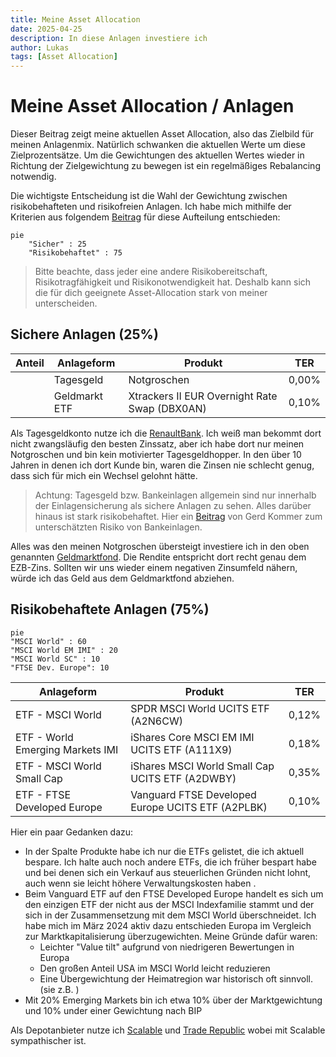 ```yaml
---
title: Meine Asset Allocation
date: 2025-04-25
description: In diese Anlagen investiere ich
author: Lukas
tags: [Asset Allocation]
---
```


# Meine Asset Allocation / Anlagen

Dieser Beitrag zeigt meine aktuellen Asset Allocation, also das Zielbild für meinen Anlagenmix. 
Natürlich schwanken die aktuellen Werte um diese Zielprozentsätze. 
Um die Gewichtungen des aktuellen Wertes wieder in Richtung der Zielgewichtung zu bewegen ist ein regelmäßiges Rebalancing notwendig.

Die wichtigste Entscheidung ist die Wahl der Gewichtung zwischen risikobehafteten und risikofreien Anlagen. 
Ich habe mich mithilfe der Kriterien aus folgendem [Beitrag](/blog/Investment-Risikoprofil/) für diese Aufteilung entschieden:

```mermaid
pie
    "Sicher" : 25
    "Risikobehaftet" : 75
```

> Bitte beachte, dass jeder eine andere Risikobereitschaft, Risikotragfähigkeit und Risikonotwendigkeit hat. Deshalb kann sich die für dich geeignete Asset-Allocation stark von meiner unterscheiden. 

## Sichere Anlagen (25%)
| Anteil | Anlageform       | Produkt                                                            | TER    |
|--------|------------------|---------------------------------------------------------------------|--------|
|        | Tagesgeld        | Notgroschen                                                        | 0,00%  |
|        | Geldmarkt ETF    | Xtrackers II EUR Overnight Rate Swap (DBX0AN)                      | 0,10%  |

Als Tagesgeldkonto nutze ich die [RenaultBank](https://www.renault-bank-direkt.de/geldanlage/produktuebersicht?werberId=NDgzNDg2). Ich weiß man bekommt dort nicht zwangsläufig den besten Zinssatz, aber ich habe dort nur meinen Notgroschen und bin kein motivierter Tagesgeldhopper. 
In den über 10 Jahren in denen ich dort Kunde bin, waren die Zinsen nie schlecht genug, dass sich für mich ein Wechsel gelohnt hätte.

> Achtung: Tagesgeld bzw. Bankeinlagen allgemein sind nur innerhalb der Einlagensicherung als sichere Anlagen zu sehen. Alles darüber hinaus ist stark risikobehaftet. Hier ein [Beitrag](https://gerd-kommer.de/risiko-von-bankguthaben/) von Gerd Kommer zum unterschätzten Risiko von Bankeinlagen.

Alles was den meinen Notgroschen übersteigt investiere ich in den oben genannten [Geldmarktfond](https://gerd-kommer.de/geldmarktfonds/). Die Rendite entspricht dort recht genau dem EZB-Zins. Sollten wir uns wieder einem negativen Zinsumfeld nähern, würde ich das Geld aus dem Geldmarktfond abziehen.

## Risikobehaftete Anlagen (75%)
```mermaid
pie
"MSCI World" : 60
"MSCI World EM IMI" : 20
"MSCI World SC" : 10
"FTSE Dev. Europe": 10
```
| Anlageform                     | Produkt                                                                           | TER    |
|--------------------------------|------------------------------------------------------------------------------------|--------|
| ETF - MSCI World               | SPDR MSCI World UCITS ETF (A2N6CW)                                                | 0,12%  |
| ETF - World Emerging Markets IMI     | iShares Core MSCI EM IMI UCITS ETF (A111X9)                                 | 0,18%  |
| ETF - MSCI World Small Cap     | iShares MSCI World Small Cap UCITS ETF (A2DWBY)                                   | 0,35%  |
| ETF - FTSE Developed Europe    | Vanguard FTSE Developed Europe UCITS ETF (A2PLBK)                                 | 0,10%  |

Hier ein paar Gedanken dazu:

- In der Spalte Produkte habe ich nur die ETFs gelistet, die ich aktuell bespare. Ich halte auch noch andere ETFs, die ich früher bespart habe und bei denen sich ein Verkauf aus steuerlichen Gründen nicht lohnt, auch wenn sie leicht höhere Verwaltungskosten haben .
- Beim Vanguard ETF auf den FTSE Developed Europe handelt es sich um den einzigen ETF der nicht aus der MSCI Indexfamilie stammt und der sich in der Zusammensetzung mit dem MSCI World überschneidet. Ich habe mich im März 2024 aktiv dazu entschieden Europa im Vergleich zur Marktkapitalisierung überzugewichten. Meine Gründe dafür waren: 
    - Leichter "Value tilt" aufgrund von niedrigeren Bewertungen in Europa
    - Den großen Anteil USA im MSCI World leicht reduzieren
    - Eine Übergewichtung der Heimatregion war historisch oft sinnvoll. (sie z.B. )
- Mit 20% Emerging Markets bin ich etwa 10% über der Marktgewichtung und 10% under einer Gewichtung nach BIP

Als Depotanbieter nutze ich [Scalable](https://de.scalable.capital/einladung/bmcvgf) und [Trade Republic](https://refnocode.trade.re/46n14kpn) wobei mit Scalable sympathischer ist.